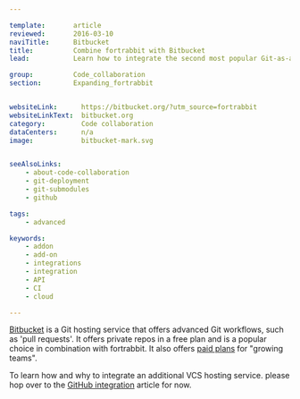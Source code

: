 ```yaml
---

template:       article
reviewed:       2016-03-10
naviTitle:      Bitbucket
title:          Combine fortrabbit with Bitbucket
lead:           Learn how to integrate the second most popular Git-as-a-service provider with your fortrabbit workflow.

group:          Code_collaboration
section:        Expanding_fortrabbit


websiteLink:      https://bitbucket.org/?utm_source=fortrabbit
websiteLinkText:  bitbucket.org
category:         Code collaboration
dataCenters:      n/a
image:            bitbucket-mark.svg


seeAlsoLinks:
    - about-code-collaboration
    - git-deployment
    - git-submodules
    - github

tags:
    - advanced

keywords:
    - addon
    - add-on
    - integrations
    - integration
    - API
    - CI
    - cloud

---
```


[Bitbucket](https://bitbucket.org?utm_source=fortrabbit) is a Git hosting service that offers advanced Git workflows, such as 'pull requests'. It offers private repos in a free plan and is a popular choice in combination with fortrabbit. It also offers [paid plans](https://bitbucket.org/product/pricing) for "growing teams".

To learn how and why to integrate an additional VCS hosting service. please hop over to the [GitHub integration](github) article for now.

